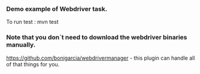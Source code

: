 ### Demo example of  Webdriver task.
To run test :
mvn test

### Note that you don`t need to download the webdriver binaries manually.
https://github.com/bonigarcia/webdrivermanager - this plugin can handle all of that things for you.

